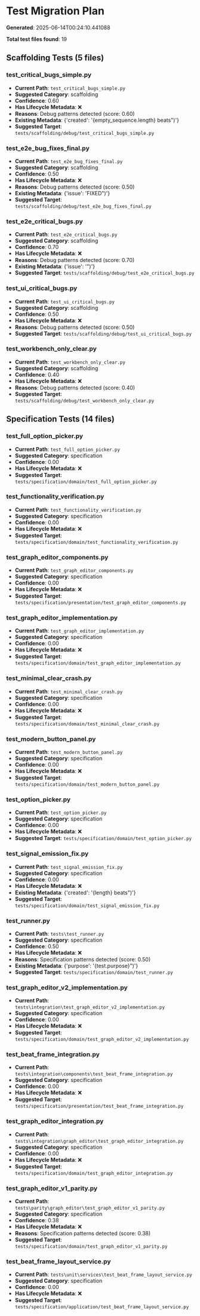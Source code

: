 # Test Migration Plan

**Generated**: 2025-06-14T00:24:10.441088

**Total test files found**: 19

## Scaffolding Tests (5 files)

### test_critical_bugs_simple.py
- **Current Path**: `test_critical_bugs_simple.py`
- **Suggested Category**: scaffolding
- **Confidence**: 0.60
- **Has Lifecycle Metadata**: ❌
- **Reasons**: Debug patterns detected (score: 0.60)
- **Existing Metadata**: {'created': '{empty_sequence.length} beats")'}
- **Suggested Target**: `tests/scaffolding/debug/test_critical_bugs_simple.py`

### test_e2e_bug_fixes_final.py
- **Current Path**: `test_e2e_bug_fixes_final.py`
- **Suggested Category**: scaffolding
- **Confidence**: 0.50
- **Has Lifecycle Metadata**: ❌
- **Reasons**: Debug patterns detected (score: 0.50)
- **Existing Metadata**: {'issue': 'FIXED")'}
- **Suggested Target**: `tests/scaffolding/debug/test_e2e_bug_fixes_final.py`

### test_e2e_critical_bugs.py
- **Current Path**: `test_e2e_critical_bugs.py`
- **Suggested Category**: scaffolding
- **Confidence**: 0.70
- **Has Lifecycle Metadata**: ❌
- **Reasons**: Debug patterns detected (score: 0.70)
- **Existing Metadata**: {'issue': '")'}
- **Suggested Target**: `tests/scaffolding/debug/test_e2e_critical_bugs.py`

### test_ui_critical_bugs.py
- **Current Path**: `test_ui_critical_bugs.py`
- **Suggested Category**: scaffolding
- **Confidence**: 0.50
- **Has Lifecycle Metadata**: ❌
- **Reasons**: Debug patterns detected (score: 0.50)
- **Suggested Target**: `tests/scaffolding/debug/test_ui_critical_bugs.py`

### test_workbench_only_clear.py
- **Current Path**: `test_workbench_only_clear.py`
- **Suggested Category**: scaffolding
- **Confidence**: 0.40
- **Has Lifecycle Metadata**: ❌
- **Reasons**: Debug patterns detected (score: 0.40)
- **Suggested Target**: `tests/scaffolding/debug/test_workbench_only_clear.py`

## Specification Tests (14 files)

### test_full_option_picker.py
- **Current Path**: `test_full_option_picker.py`
- **Suggested Category**: specification
- **Confidence**: 0.00
- **Has Lifecycle Metadata**: ❌
- **Suggested Target**: `tests/specification/domain/test_full_option_picker.py`

### test_functionality_verification.py
- **Current Path**: `test_functionality_verification.py`
- **Suggested Category**: specification
- **Confidence**: 0.00
- **Has Lifecycle Metadata**: ❌
- **Suggested Target**: `tests/specification/domain/test_functionality_verification.py`

### test_graph_editor_components.py
- **Current Path**: `test_graph_editor_components.py`
- **Suggested Category**: specification
- **Confidence**: 0.00
- **Has Lifecycle Metadata**: ❌
- **Suggested Target**: `tests/specification/presentation/test_graph_editor_components.py`

### test_graph_editor_implementation.py
- **Current Path**: `test_graph_editor_implementation.py`
- **Suggested Category**: specification
- **Confidence**: 0.00
- **Has Lifecycle Metadata**: ❌
- **Suggested Target**: `tests/specification/domain/test_graph_editor_implementation.py`

### test_minimal_clear_crash.py
- **Current Path**: `test_minimal_clear_crash.py`
- **Suggested Category**: specification
- **Confidence**: 0.00
- **Has Lifecycle Metadata**: ❌
- **Suggested Target**: `tests/specification/domain/test_minimal_clear_crash.py`

### test_modern_button_panel.py
- **Current Path**: `test_modern_button_panel.py`
- **Suggested Category**: specification
- **Confidence**: 0.00
- **Has Lifecycle Metadata**: ❌
- **Suggested Target**: `tests/specification/domain/test_modern_button_panel.py`

### test_option_picker.py
- **Current Path**: `test_option_picker.py`
- **Suggested Category**: specification
- **Confidence**: 0.00
- **Has Lifecycle Metadata**: ❌
- **Suggested Target**: `tests/specification/domain/test_option_picker.py`

### test_signal_emission_fix.py
- **Current Path**: `test_signal_emission_fix.py`
- **Suggested Category**: specification
- **Confidence**: 0.00
- **Has Lifecycle Metadata**: ❌
- **Existing Metadata**: {'created': '{length} beats")'}
- **Suggested Target**: `tests/specification/domain/test_signal_emission_fix.py`

### test_runner.py
- **Current Path**: `tests\test_runner.py`
- **Suggested Category**: specification
- **Confidence**: 0.50
- **Has Lifecycle Metadata**: ❌
- **Reasons**: Specification patterns detected (score: 0.50)
- **Existing Metadata**: {'purpose': '{test.purpose}")'}
- **Suggested Target**: `tests/specification/domain/test_runner.py`

### test_graph_editor_v2_implementation.py
- **Current Path**: `tests\integration\test_graph_editor_v2_implementation.py`
- **Suggested Category**: specification
- **Confidence**: 0.00
- **Has Lifecycle Metadata**: ❌
- **Suggested Target**: `tests/specification/domain/test_graph_editor_v2_implementation.py`

### test_beat_frame_integration.py
- **Current Path**: `tests\integration\components\test_beat_frame_integration.py`
- **Suggested Category**: specification
- **Confidence**: 0.00
- **Has Lifecycle Metadata**: ❌
- **Suggested Target**: `tests/specification/presentation/test_beat_frame_integration.py`

### test_graph_editor_integration.py
- **Current Path**: `tests\integration\graph_editor\test_graph_editor_integration.py`
- **Suggested Category**: specification
- **Confidence**: 0.00
- **Has Lifecycle Metadata**: ❌
- **Suggested Target**: `tests/specification/domain/test_graph_editor_integration.py`

### test_graph_editor_v1_parity.py
- **Current Path**: `tests\parity\graph_editor\test_graph_editor_v1_parity.py`
- **Suggested Category**: specification
- **Confidence**: 0.38
- **Has Lifecycle Metadata**: ❌
- **Reasons**: Specification patterns detected (score: 0.38)
- **Suggested Target**: `tests/specification/domain/test_graph_editor_v1_parity.py`

### test_beat_frame_layout_service.py
- **Current Path**: `tests\unit\services\test_beat_frame_layout_service.py`
- **Suggested Category**: specification
- **Confidence**: 0.00
- **Has Lifecycle Metadata**: ❌
- **Suggested Target**: `tests/specification/application/test_beat_frame_layout_service.py`


